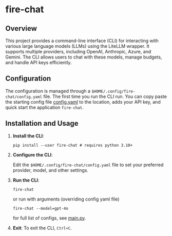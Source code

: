 # fire-chat

## Overview

This project provides a command-line interface (CLI) for interacting with various large language models (LLMs) using the
LiteLLM wrapper. It supports multiple providers, including OpenAI, Anthropic, Azure, and Gemini. The CLI allows users to
chat with these models, manage budgets, and handle API keys efficiently.

## Configuration

The configuration is managed through a `$HOME/.config/fire-chat/config.yaml` file. The first time you run the CLI run.
You can copy paste the starting config file [config.yaml](examples/config.yaml) to the location, adds your API key,
and quick start the application `fire-chat`.

## Installation and Usage

1. **Install the CLI**:

    ```shell
    pip install --user fire-chat # requires python 3.10+
    ```

2. **Configure the CLI**:

   Edit the `$HOME/.config/fire-chat/config.yaml` file to set your preferred provider, model, and other settings.

3. **Run the CLI**:

    ```shell
    fire-chat
    ```

   or run with arguments (overriding config yaml file)

    ```shell
    fire-chat --model=gpt-4o
    ```

   for full list of configs, see [main.py](src/fire_chat/main.py).

4. **Exit**:
   To exit the CLI, `Ctrl+C`.
